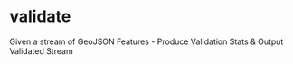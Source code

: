 # validate
Given a stream of GeoJSON Features - Produce Validation Stats &amp; Output Validated Stream

